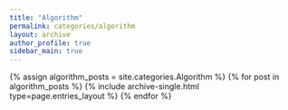 ```yaml
---
title: "Algorithm"
permalink: categories/algorithm
layout: archive
author_profile: true
sidebar_main: true
---
```


{% assign algorithm_posts = site.categories.Algorithm %}
{% for post in algorithm_posts %} {% include archive-single.html type=page.entries_layout %} {% endfor %}
